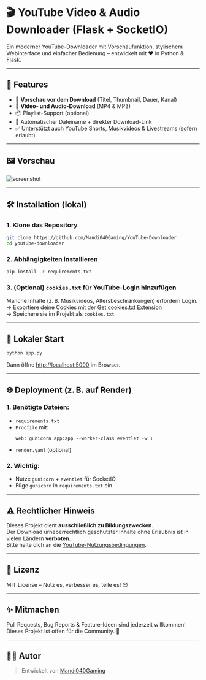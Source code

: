 # 🎬 YouTube Video & Audio Downloader (Flask + SocketIO)

Ein moderner YouTube-Downloader mit Vorschaufunktion, stylischem Webinterface und einfacher Bedienung – entwickelt mit ❤️ in Python & Flask.

---

## 🚀 Features

- 🔎 **Vorschau vor dem Download** (Titel, Thumbnail, Dauer, Kanal)
- 🎥 **Video- und Audio-Download** (MP4 & MP3)
- 📦 Playlist-Support (optional)
- 📁 Automatischer Dateiname + direkter Download-Link
- ✅ Unterstützt auch YouTube Shorts, Musikvideos & Livestreams (sofern erlaubt)

---

## 🖼 Vorschau

![screenshot](static/assets/screenshot.png)

---

## 🛠️ Installation (lokal)

### 1. Klone das Repository

```bash
git clone https://github.com/Mandi040Gaming/YouTube-Downloader
cd youtube-downloader
```

### 2. Abhängigkeiten installieren

```bash
pip install -r requirements.txt
```

### 3. (Optional) `cookies.txt` für YouTube-Login hinzufügen

Manche Inhalte (z. B. Musikvideos, Altersbeschränkungen) erfordern Login.  
→ Exportiere deine Cookies mit der [Get cookies.txt Extension](https://chrome.google.com/webstore/detail/get-cookiestxt/oeopbcgkkoapgobdbedcemjljbihmemj)  
→ Speichere sie im Projekt als `cookies.txt`

---

## 🧪 Lokaler Start

```bash
python app.py
```

Dann öffne [http://localhost:5000](http://localhost:5000) im Browser.

---

## 🌐 Deployment (z. B. auf Render)

### 1. Benötigte Dateien:
- `requirements.txt`
- `Procfile` mit:
  ```
  web: gunicorn app:app --worker-class eventlet -w 1
  ```
- `render.yaml` (optional)

### 2. Wichtig:
- Nutze `gunicorn` + `eventlet` für SocketIO
- Füge `gunicorn` in `requirements.txt` ein

---

## ⚠️ Rechtlicher Hinweis

Dieses Projekt dient **ausschließlich zu Bildungszwecken**.  
Der Download urheberrechtlich geschützter Inhalte ohne Erlaubnis ist in vielen Ländern **verboten**.  
Bitte halte dich an die [YouTube-Nutzungsbedingungen](https://www.youtube.com/t/terms).

---

## 📄 Lizenz

MIT License – Nutz es, verbesser es, teile es! 😎

---

## ✨ Mitmachen

Pull Requests, Bug Reports & Feature-Ideen sind jederzeit willkommen!  
Dieses Projekt ist offen für die Community. 💙

---

## 👨‍💻 Autor

> Entwickelt von [Mandi040Gaming](https://github.com/Mandi040Gaming)

